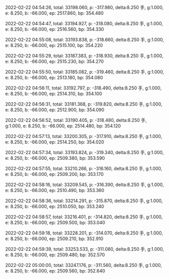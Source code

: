 2022-02-22 04:54:26, total: 33198.060, p: -317.980, delta:8.250 手, g:1.000, e: 8.250, b: -66.000, ep: 2517.860, bp: 354.480

2022-02-22 04:54:47, total: 33194.927, p: -318.080, delta:8.250 手, g:1.000, e: 8.250, b: -66.000, ep: 2516.560, bp: 354.330

2022-02-22 04:55:08, total: 33193.838, p: -318.660, delta:8.250 手, g:1.000, e: 8.250, b: -66.000, ep: 2515.100, bp: 354.220

2022-02-22 04:55:29, total: 33187.383, p: -318.930, delta:8.250 手, g:1.000, e: 8.250, b: -66.000, ep: 2515.230, bp: 354.270

2022-02-22 04:55:50, total: 33185.082, p: -319.460, delta:8.250 手, g:1.000, e: 8.250, b: -66.000, ep: 2513.180, bp: 354.080

2022-02-22 04:56:11, total: 33192.797, p: -318.490, delta:8.250 手, g:1.000, e: 8.250, b: -66.000, ep: 2514.310, bp: 354.100

2022-02-22 04:56:31, total: 33181.368, p: -319.820, delta:8.250 手, g:1.000, e: 8.250, b: -66.000, ep: 2512.900, bp: 354.090

2022-02-22 04:56:52, total: 33190.405, p: -318.480, delta:8.250 手, g:1.000, e: 8.250, b: -66.000, ep: 2514.480, bp: 354.120

2022-02-22 04:57:13, total: 33200.305, p: -317.910, delta:8.250 手, g:1.000, e: 8.250, b: -66.000, ep: 2514.250, bp: 354.020

2022-02-22 04:57:34, total: 33193.824, p: -319.340, delta:8.250 手, g:1.000, e: 8.250, b: -66.000, ep: 2509.380, bp: 353.590

2022-02-22 04:57:55, total: 33210.266, p: -316.160, delta:8.250 手, g:1.000, e: 8.250, b: -66.000, ep: 2509.200, bp: 353.170

2022-02-22 04:58:16, total: 33209.545, p: -316.390, delta:8.250 手, g:1.000, e: 8.250, b: -66.000, ep: 2510.490, bp: 353.360

2022-02-22 04:58:36, total: 33214.291, p: -315.870, delta:8.250 手, g:1.000, e: 8.250, b: -66.000, ep: 2510.050, bp: 353.240

2022-02-22 04:58:57, total: 33216.401, p: -314.820, delta:8.250 手, g:1.000, e: 8.250, b: -66.000, ep: 2509.500, bp: 353.040

2022-02-22 04:59:18, total: 33228.201, p: -314.070, delta:8.250 手, g:1.000, e: 8.250, b: -66.000, ep: 2509.210, bp: 352.910

2022-02-22 04:59:39, total: 33253.533, p: -311.080, delta:8.250 手, g:1.000, e: 8.250, b: -66.000, ep: 2509.480, bp: 352.570

2022-02-22 05:00:00, total: 33247.176, p: -311.560, delta:8.250 手, g:1.000, e: 8.250, b: -66.000, ep: 2509.560, bp: 352.640